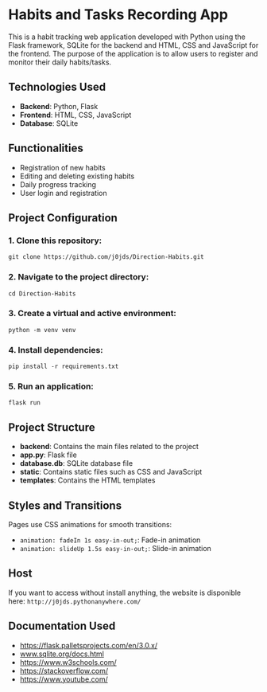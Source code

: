 # Habits and Tasks Recording App

This is a habit tracking web application developed with Python using the Flask framework, SQLite for the backend and HTML, CSS and JavaScript for the frontend. The purpose of the application is to allow users to register and monitor their daily habits/tasks.

## Technologies Used

- **Backend**: Python, Flask
- **Frontend**: HTML, CSS, JavaScript
- **Database**: SQLite

## Functionalities

- Registration of new habits
- Editing and deleting existing habits
- Daily progress tracking
- User login and registration

## Project Configuration

### 1. Clone this repository:
`git clone https://github.com/j0jds/Direction-Habits.git`

### 2. Navigate to the project directory:
`cd Direction-Habits`

### 3. Create a virtual and active environment:
`python -m venv venv`

### 4. Install dependencies:
`pip install -r requirements.txt`

### 5. Run an application:
`flask run`

## Project Structure

 - **backend**: Contains the main files related to the project
 - **app.py**: Flask file
 - **database.db**: SQLite database file
 - **static**: Contains static files such as CSS and JavaScript
 - **templates**: Contains the HTML templates

## Styles and Transitions

   Pages use CSS animations for smooth transitions:
 - `animation: fadeIn 1s easy-in-out;`: Fade-in animation
 - `animation: slideUp 1.5s easy-in-out;`: Slide-in animation

## Host

If you want to access without install anything, the website is disponible here: `http://j0jds.pythonanywhere.com/`

## Documentation Used

- https://flask.palletsprojects.com/en/3.0.x/
- www.sqlite.org/docs.html
- https://www.w3schools.com/
- https://stackoverflow.com/
- https://www.youtube.com/

